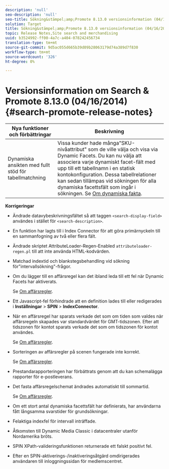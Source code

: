 ```yaml
---
description: 'null'
seo-description: 'null'
seo-title: Sökning&stämpel;amp;Promote 8.13.0 versionsinformation (04/16/2014)
solution: Target
title: Sökning&stämpel;amp;Promote 8.13.0 versionsinformation (04/16/2014)
topic: Release Notes,Site search and merchandising
uuid: b3524992-ff00-4a7c-a404-078242456734
translation-type: tm+mt
source-git-commit: 9d5ac055d665b39d09b28063179d74a389d7f830
workflow-type: tm+mt
source-wordcount: '326'
ht-degree: 0%

---
```



# Versionsinformation om Search &amp; Promote 8.13.0 (04/16/2014){#search-promote-release-notes}

| Nya funktioner och förbättringar | Beskrivning |
|----------------------------------------------|---------------------------------------------------------------------------------------------------------------------------------------------------------------------------------------------------------------------------------------------------------------------------------------------------------------------------------------------------------------------------------------------|
| Dynamiska ansikten med fullt stöd för tabellmatchning | Vissa kunder hade många&quot;SKU-nivåattribut&quot; som de ville välja och visa via Dynamic Facets. Du kan nu välja att associera varje dynamiskt facet-fält med upp till ett tabellnamn i en statisk kontokonfiguration. Dessa tabellrelationer kan sedan tillämpas vid sökningen för alla dynamiska facettsfält som ingår i sökningen. Se [Om dynamiska fakta](../c-about-design-menu/c-about-dynamic-facets.md#concept_E65A70C9C2E04804BF24FBE1B3CAD899). |

**Korrigeringar**

* Ändrade datavybeskrivningsfältet så att taggen `<search-display-field>` användes i stället för `<search-description>`.
* En funktion har lagts till i Index Connector för att göra primärnyckeln till en sammanfogning av två eller flera fält.
* Ändrade skriptet AttributeLoader-Regen-Enabled `attributeloader-regen.pl` till att inte använda HTML-kodvärden.
* Matchad indextid och blankstegsbehandling vid sökning för&quot;intervallsökning&quot;-frågor.
* Om du lägger till en affärsregel kan det ibland leda till ett fel när Dynamic Facets har aktiverats.

   Se [Om affärsregler](../c-about-rules-menu/c-about-business-rules.md#concept_2A93D76216754D3D8412CDEA00BD26BD).

* Ett Javascript-fel förhindrade att en definition lades till eller redigerades i **Inställningar** > **SPIN** > **IndexConnector**.
* När en affärsregel har sparats verkade det som om tiden som valdes när affärsregeln skapades var standardvärdet för GMT-tidszonen. Efter att tidszonen för kontot sparats verkade det som om tidszonen för kontot användes.

   Se [Om affärsregler](../c-about-rules-menu/c-about-business-rules.md#concept_2A93D76216754D3D8412CDEA00BD26BD).

* Sorteringen av affärsregler på scenen fungerade inte korrekt.

   Se [Om affärsregler](../c-about-rules-menu/c-about-business-rules.md#concept_2A93D76216754D3D8412CDEA00BD26BD).

* Prestandarapporteringen har förbättrats genom att du kan schemalägga rapporter för e-postleverans.
* Det fasta affärsregelschemat ändrades automatiskt till sommartid.

   Se [Om affärsregler](../c-about-rules-menu/c-about-business-rules.md#concept_2A93D76216754D3D8412CDEA00BD26BD).

* Om ett stort antal dynamiska facettsfält har definierats, har användarna fått långsamma svarstider för grundsökningar.
* Felaktiga indexfel för intervall inträffade.
* Åtkomsten till Dynamic Media Classic i datacentraler utanför Nordamerika bröts.
* SPIN XPath-valideringsfunktionen returnerade ett falskt positivt fel.

* Efter en SPIN-aktiverings-/inaktiveringsåtgärd omdirigerades användaren till inloggningssidan för medlemscentret.

